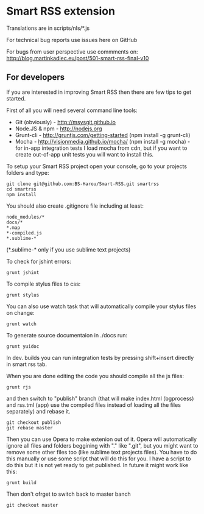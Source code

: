 # Smart RSS extension

Translations are in scripts/nls/*.js

For technical bug reports use issues here on GitHub

For bugs from user perspective use commments on:
http://blog.martinkadlec.eu/post/501-smart-rss-final-v10

## For developers

If you are interested in improving Smart RSS then there are few tips to get started. 

First of all you will need several command line tools:

- Git (obviously) - http://msysgit.github.io
- Node.JS & npm - http://nodejs.org
- Grunt-cli - http://gruntjs.com/getting-started (npm install -g grunt-cli)
- Mocha - http://visionmedia.github.io/mocha/ (npm install -g mocha) - for in-app integration tests I load mocha from cdn, but if you want to create out-of-app unit tests you will want to install this.

To setup your Smart RSS project open your console, go to your projects folders and type:
```
git clone git@github.com:BS-Harou/Smart-RSS.git smartrss
cd smartrss
npm install
```

You should also create .gitignore file including at least:
```
node_modules/*
docs/*
*.map
*-compiled.js
*.sublime-*
```
(\*.sublime-\* only if you use sublime text projects)

To check for jshint errors:
```
grunt jshint
```

To compile stylus files to css:
```
grunt stylus
```

You can also use watch task that will automatically compile your stylus files on change:
```
grunt watch
```

To generate source documentaion in ./docs run:
```
grunt yuidoc
```

In dev. builds you can run integration tests by pressing shift+insert directly in smart rss tab.

When you are done editing the code you should compile all the js files:
```
grunt rjs
```


and then switch to "publish" branch (that will make index.html (bgprocess) and rss.tml (app) use the compiled files instead of loading all the files separately) and rebase it.
```
git checkout publish
git rebase master
```

Then you can use Opera to make extenion out of it. Opera will automatically ignore all files and folders beggining with "." like ".git", but you might want to remove some other files too (like sublime text projects files). You have to do this manually or use some script that will do this for you. I have a script to do this but it is not yet ready to get published. In future it might work like this:

```
grunt build
```


Then don't ofrget to switch back to master banch
```
git checkout master
```
